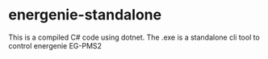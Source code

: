 # energenie-standalone
This is a compiled C# code using dotnet. The .exe is a standalone cli tool to control energenie EG-PMS2
